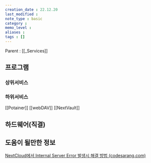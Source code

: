 ```yaml
---
creation_date : 22.12.20
last_modified :
note_type : basic
category :
memo_level :
aliases : 
tags : []
---
```


Parent : [[_Services]]


## 프로그램

### 상위서비스


### 하위서비스
[[Potainer]]
[[webDAV]]
[[NextVault]]

## 하드웨어(직결)


## 도움이 될만한 정보

[NextCloud에서 Internal Server Error 발생시 해결 방법 (codesarang.com)](https://www.codesarang.com/34)